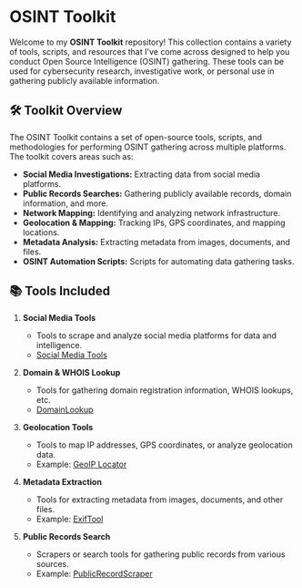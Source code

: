 
# OSINT Toolkit

Welcome to my **OSINT Toolkit** repository! This collection contains a variety of tools, scripts, and resources that I've come across designed to help you conduct Open Source Intelligence (OSINT) gathering. These tools can be used for cybersecurity research, investigative work, or personal use in gathering publicly available information.

## 🛠️ Toolkit Overview

The OSINT Toolkit contains a set of open-source tools, scripts, and methodologies for performing OSINT gathering across multiple platforms. The toolkit covers areas such as:

- **Social Media Investigations:** Extracting data from social media platforms.
- **Public Records Searches:** Gathering publicly available records, domain information, and more.
- **Network Mapping:** Identifying and analyzing network infrastructure.
- **Geolocation & Mapping:** Tracking IPs, GPS coordinates, and mapping locations.
- **Metadata Analysis:** Extracting metadata from images, documents, and files.
- **OSINT Automation Scripts:** Scripts for automating data gathering tasks.

## 📚 Tools Included

1. **Social Media Tools**
   - Tools to scrape and analyze social media platforms for data and intelligence.
   - [Social Media Tools](social-media-tools)

3. **Domain & WHOIS Lookup**
   - Tools for gathering domain registration information, WHOIS lookups, etc.
   -  [DomainLookup](Domain-IP-Tools.MD)

4. **Geolocation Tools**
   - Tools to map IP addresses, GPS coordinates, or analyze geolocation data.
   - Example: [GeoIP Locator](link_to_script_or_tool)

5. **Metadata Extraction**
   - Tools for extracting metadata from images, documents, and other files.
   - Example: [ExifTool](link_to_script_or_tool)

6. **Public Records Search**
   - Scrapers or search tools for gathering public records from various sources.
   - Example: [PublicRecordScraper](link_to_script_or_tool)

